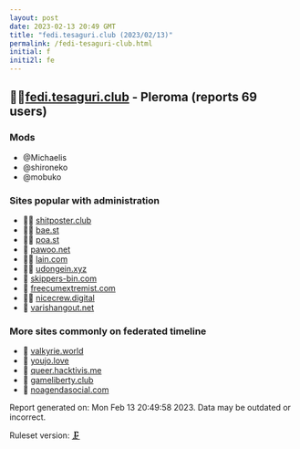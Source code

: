 ```yaml
---
layout: post
date: 2023-02-13 20:49 GMT
title: "fedi.tesaguri.club (2023/02/13)"
permalink: /fedi-tesaguri-club.html
initial: f
initi2l: fe
---
```


## 🦝🧸[fedi.tesaguri.club](https://fedi.tesaguri.club) - Pleroma (reports 69 users)

### Mods
 * @Michaelis
 * @shironeko
 * @mobuko

### Sites popular with administration

* 🦝🧸 [shitposter.club](/shitposter-club.html)
* 🦝🧸 [bae.st](/bae-st.html)
* 🦝🧸 [poa.st](/poa-st.html)
* 🧸 [pawoo.net](/pawoo-net.html)
* 🦝🧸 [lain.com](/lain-com.html)
* 🦝🧸 [udongein.xyz](/udongein-xyz.html)
* 🦝 [skippers-bin.com](/skippers-bin-com.html)
* 🦝 [freecumextremist.com](/freecumextremist-com.html)
* 🦝🧸 [nicecrew.digital](/nicecrew-digital.html)
* 🦝 [varishangout.net](/varishangout-net.html)

### More sites commonly on federated timeline

* 🦝 [valkyrie.world](/valkyrie-world.html)
* 🧸 [youjo.love](/youjo-love.html)
* 🦝 [queer.hacktivis.me](/queer-hacktivis-me.html)
* 🦝 [gameliberty.club](/gameliberty-club.html)
* 💉 [noagendasocial.com](/noagendasocial-com.html)

Report generated on: Mon Feb 13 20:49:58 2023. Data may be outdated or incorrect.

Ruleset version: [🗜](/version-clamp)
